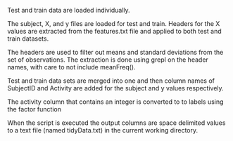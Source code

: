 Test and train data are loaded individually. 

The subject, X, and y files are loaded for test and train. Headers for the X values are extracted from the features.txt file and applied to both test and train datasets.

The headers are used to filter out means and standard deviations from the set of observations. The extraction is done using grepl on the header names, with  care to not include meanFreq().

Test and train data sets are merged into one and then column names of SubjectID and Activity are added for the subject and y values respectively.

The activity column that contains an integer is converted to to labels using the factor function

When the script is executed the output columns are space delimited values to a text file (named tidyData.txt) in the current working directory.